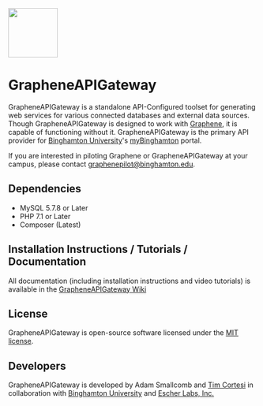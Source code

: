 <div><img height="100px" src="https://docs.escherlabs.com/assets/images/products/gproxy.png"></div>

# GrapheneAPIGateway

GrapheneAPIGateway is a standalone API-Configured toolset for generating web services for various connected databases and external data sources.  Though GrapheneAPIGateway is designed to work with [Graphene](https://github.com/EscherLabs/Graphene), it is capable of functioning without it.  GrapheneAPIGateway is the primary API provider for [Binghamton University](https://www.binghamton.edu)'s [myBinghamton](https://my.binghamton.edu) portal.  

If you are interested in piloting Graphene or GrapheneAPIGateway at your campus, please contact [graphenepilot@binghamton.edu](mailto:graphenepilot@binghamton.edu).

## Dependencies
 - MySQL 5.7.8 or Later
 - PHP 7.1 or Later 
 - Composer (Latest)

## Installation Instructions / Tutorials / Documentation
 All documentation (including installation instructions and video tutorials) is available in the [GrapheneAPIGateway Wiki](https://github.com/EscherLabs/GrapheneAPIGateway/wiki)

## License
GrapheneAPIGateway is open-source software licensed under the [MIT license](http://opensource.org/licenses/MIT).

## Developers
GrapheneAPIGateway is developed by Adam Smallcomb and [Tim Cortesi](mailto:tcortesi@gmail.com) in collaboration with [Binghamton University](http://www.binghamton.edu) and [Escher Labs, Inc.](https://www.escherlabs.com)</sub>
